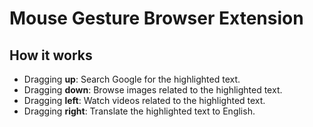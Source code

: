 # Mouse Gesture Browser Extension
## How it works
- Dragging **up**: Search Google for the highlighted text.
- Dragging **down**: Browse images related to the highlighted text.
- Dragging **left**: Watch videos related to the highlighted text.
- Dragging **right**: Translate the highlighted text to English.

